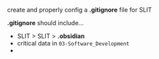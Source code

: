 
create and properly config a **.gitignore** file for SLIT

**.gitignore** should include...
- SLIT > SLIT > **.obsidian**
- critical data in  `03-Software_Development`
- 